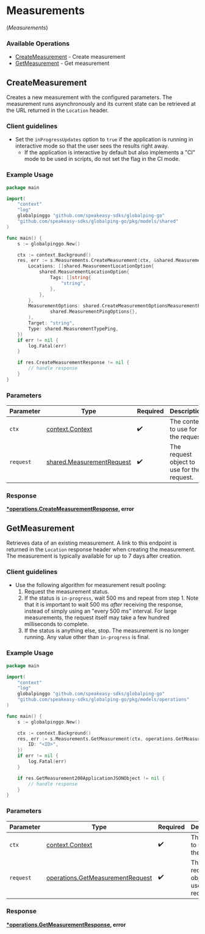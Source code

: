 # Measurements
(*Measurements*)

### Available Operations

* [CreateMeasurement](#createmeasurement) - Create measurement
* [GetMeasurement](#getmeasurement) - Get measurement

## CreateMeasurement

Creates a new measurement with the configured parameters.
The measurement runs asynchronously and its current state can be retrieved
at the URL returned in the `Location` header.

### Client guidelines

- Set the `inProgressUpdates` option to `true` if the application is running in interactive mode so that the user sees the results right away.
  - If the application is interactive by default but also implements a "CI" mode to be used in scripts, do not set the flag in the CI mode.


### Example Usage

```go
package main

import(
	"context"
	"log"
	globalpinggo "github.com/speakeasy-sdks/globalping-go"
	"github.com/speakeasy-sdks/globalping-go/pkg/models/shared"
)

func main() {
    s := globalpinggo.New()

    ctx := context.Background()
    res, err := s.Measurements.CreateMeasurement(ctx, &shared.MeasurementRequest{
        Locations: []shared.MeasurementLocationOption{
            shared.MeasurementLocationOption{
                Tags: []string{
                    "string",
                },
            },
        },
        MeasurementOptions: shared.CreateMeasurementOptionsMeasurementPingOptions(
                shared.MeasurementPingOptions{},
        ),
        Target: "string",
        Type: shared.MeasurementTypePing,
    })
    if err != nil {
        log.Fatal(err)
    }

    if res.CreateMeasurementResponse != nil {
        // handle response
    }
}
```

### Parameters

| Parameter                                                              | Type                                                                   | Required                                                               | Description                                                            |
| ---------------------------------------------------------------------- | ---------------------------------------------------------------------- | ---------------------------------------------------------------------- | ---------------------------------------------------------------------- |
| `ctx`                                                                  | [context.Context](https://pkg.go.dev/context#Context)                  | :heavy_check_mark:                                                     | The context to use for the request.                                    |
| `request`                                                              | [shared.MeasurementRequest](../../models/shared/measurementrequest.md) | :heavy_check_mark:                                                     | The request object to use for the request.                             |


### Response

**[*operations.CreateMeasurementResponse](../../models/operations/createmeasurementresponse.md), error**


## GetMeasurement

Retrieves data of an existing measurement.
A link to this endpoint is returned in the `Location` response header when creating the measurement.
The measurement is typically available for up to 7 days after creation.

### Client guidelines

- Use the following algorithm for measurement result pooling:
  1. Request the measurement status.
  2. If the status is `in-progress`, wait 500 ms and repeat from step 1. Note that it is important to wait 500 ms *after* receiving the response, instead of simply using an "every 500 ms" interval. For large measurements, the request itself may take a few hundred milliseconds to complete.
  3. If the status is anything else, stop. The measurement is no longer running. Any value other than `in-progress` is final.


### Example Usage

```go
package main

import(
	"context"
	"log"
	globalpinggo "github.com/speakeasy-sdks/globalping-go"
	"github.com/speakeasy-sdks/globalping-go/pkg/models/operations"
)

func main() {
    s := globalpinggo.New()

    ctx := context.Background()
    res, err := s.Measurements.GetMeasurement(ctx, operations.GetMeasurementRequest{
        ID: "<ID>",
    })
    if err != nil {
        log.Fatal(err)
    }

    if res.GetMeasurement200ApplicationJSONObject != nil {
        // handle response
    }
}
```

### Parameters

| Parameter                                                                            | Type                                                                                 | Required                                                                             | Description                                                                          |
| ------------------------------------------------------------------------------------ | ------------------------------------------------------------------------------------ | ------------------------------------------------------------------------------------ | ------------------------------------------------------------------------------------ |
| `ctx`                                                                                | [context.Context](https://pkg.go.dev/context#Context)                                | :heavy_check_mark:                                                                   | The context to use for the request.                                                  |
| `request`                                                                            | [operations.GetMeasurementRequest](../../models/operations/getmeasurementrequest.md) | :heavy_check_mark:                                                                   | The request object to use for the request.                                           |


### Response

**[*operations.GetMeasurementResponse](../../models/operations/getmeasurementresponse.md), error**

